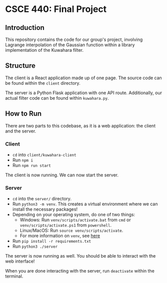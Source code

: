 # CSCE 440: Final Project

## Introduction

This repository contains the code for our group's project, involving Lagrange interpolation of the Gaussian function within a library implementation of the Kuwahara filter.

## Structure

The client is a React application made up of one page. The source code can be found within the `client` directory.

The server is a Python Flask application with one API route. Additionally, our actual filter code can be found within `kuwahara.py`.

## How to Run

There are two parts to this codebase, as it is a web application: the client and the server.

### Client

- `cd` into `client/kuwahara-client`
- Run `npm i`
- Run `npm run start`

The client is now running. We can now start the server.

### Server

- `cd` into the `server/` directory.
- Run `python3 -m venv`. This creates a virtual environment where we can install the necessary packages!
- Depending on your operating system, do one of two things:
  - Windows: Run `venv/scripts/activate.bat` from `cmd` or `venv/scripts/activate.ps1` from `powershell`.
  - Linux/MacOS: Run `source venv/scripts/activate`.
  - For more information on `venv`, see [here](https://docs.python.org/3/library/venv.html)
- Run `pip install -r requirements.txt`
- Run `python3 ./server`

The server is now running as well. You should be able to interact with the web interface!

When you are done interacting with the server, run `deactivate` within the terminal.
